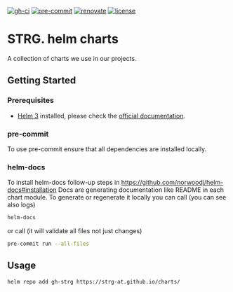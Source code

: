 <!-- markdownlint-disable MD041 -->

<!-- PROJECT SHIELDS -->
[![gh-ci][gh-ci-shield]][gh-ci-url]
[![pre-commit][pre-commit-shield]][pre-commit-url]
[![renovate][renovate-shield]][renovate-dashboard-url]
[![license][license-shield]][license-url]

# STRG. helm charts

A collection of charts we use in our projects.

<!-- GETTING STARTED -->

## Getting Started

### Prerequisites

- [Helm 3][helm-url] installed, please check the [official documentation][helm-docu-url].

### pre-commit

To use pre-commit ensure that all dependencies are installed locally.

### helm-docs

To install helm-docs follow-up steps in https://github.com/norwoodj/helm-docs#installation
Docs are generating documentation like README in each chart module.
To generate or regenerate it locally you can call (you can see also logs)

```bash
helm-docs
```

or call (it will validate all files not just changes)

```bash
pre-commit run --all-files
```

<!-- USAGE EXAMPLES -->

## Usage

```console
helm repo add gh-strg https://strg-at.github.io/charts/
```

<!-- MARKDOWN LINKS & IMAGES -->
<!-- https://www.markdownguide.org/basic-syntax/#reference-style-links -->

[pre-commit-url]: https://github.com/pre-commit/pre-commit
[pre-commit-shield]: https://img.shields.io/badge/pre--commit-enabled-brightgreen?logo=pre-commit&style=for-the-badge
[renovate-dashboard-url]: https://app.renovatebot.com/dashboard
[renovate-shield]: https://img.shields.io/badge/renovate-enabled-brightgreen?logo=renovatebot&style=for-the-badge
[gh-ci-shield]: https://img.shields.io/github/workflow/status/strg-at/charts/On%20Push%20%7C%20Release%20Charts?event=push&label=chart-releaser&logo=github&style=for-the-badge
[gh-ci-url]: https://github.com/strg-at/charts/actions/workflows/helm-release.yaml
[helm-url]: https://helm.sh
[helm-docu-url]: https://helm.sh/docs/
[license-shield]: https://img.shields.io/github/license/strg-at/charts?color=brightgreen&label=%E2%9A%96%EF%B8%8F%20license&style=for-the-badge
[license-url]: https://github.com/strg-at/charts/blob/main/LICENSE
